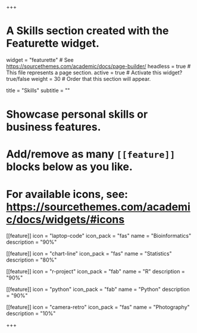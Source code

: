 +++
# A Skills section created with the Featurette widget.
widget = "featurette"  # See https://sourcethemes.com/academic/docs/page-builder/
headless = true  # This file represents a page section.
active = true  # Activate this widget? true/false
weight = 30  # Order that this section will appear.

title = "Skills"
subtitle = ""

# Showcase personal skills or business features.
# 
# Add/remove as many `[[feature]]` blocks below as you like.
# 
# For available icons, see: https://sourcethemes.com/academic/docs/widgets/#icons

[[feature]]
  icon = "laptop-code"
  icon_pack = "fas"
  name = "Bioinformatics"
  description = "90%"
  
[[feature]]
  icon = "chart-line"
  icon_pack = "fas"
  name = "Statistics"
  description = "80%"  
  
 [[feature]]
  icon = "r-project"
  icon_pack = "fab"
  name = "R"
  description = "90%"
  
 [[feature]]
  icon = "python"
  icon_pack = "fab"
  name = "Python"
  description = "90%"
  
  
  
  
[[feature]]
  icon = "camera-retro"
  icon_pack = "fas"
  name = "Photography"
  description = "10%"

+++
